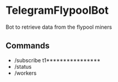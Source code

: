 # TelegramFlypoolBot
Bot to retrieve data from the flypool miners

## Commands

- /subscribe t1****************
- /status
- /workers